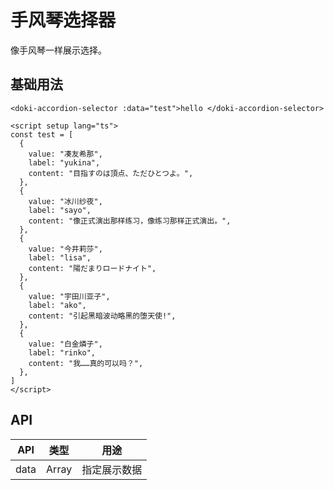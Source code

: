 # 手风琴选择器

像手风琴一样展示选择。

## 基础用法

```vue
<doki-accordion-selector :data="test">hello </doki-accordion-selector>

<script setup lang="ts">
const test = [
  {
    value: "凑友希那",
    label: "yukina",
    content: "目指すのは頂点、ただひとつよ。",
  },
  {
    value: "冰川纱夜",
    label: "sayo",
    content: "像正式演出那样练习，像练习那样正式演出。",
  },
  {
    value: "今井莉莎",
    label: "lisa",
    content: "陽だまりロードナイト",
  },
  {
    value: "宇田川亚子",
    label: "ako",
    content: "引起黑暗波动略黑的堕天使!",
  },
  {
    value: "白金燐子",
    label: "rinko",
    content: "我……真的可以吗？",
  },
]
</script>
```

## API

| API  | 类型  |     用途     |
| :--: | :---: | :----------: |
| data | Array | 指定展示数据 |